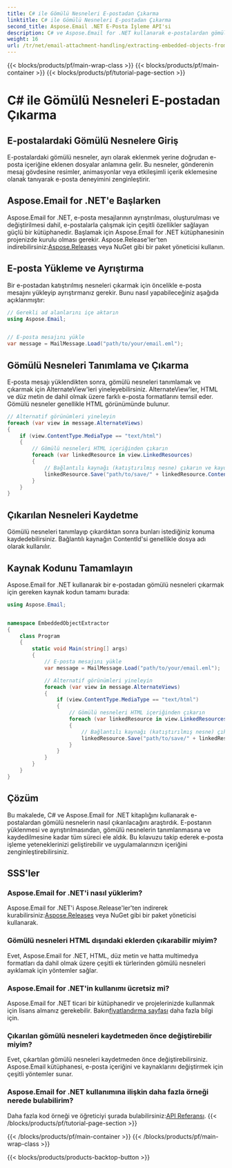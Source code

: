 ```yaml
---
title: C# ile Gömülü Nesneleri E-postadan Çıkarma
linktitle: C# ile Gömülü Nesneleri E-postadan Çıkarma
second_title: Aspose.Email .NET E-Posta İşleme API'si
description: C# ve Aspose.Email for .NET kullanarak e-postalardan gömülü nesneleri nasıl çıkaracağınızı öğrenin. Kod örnekleri içeren adım adım kılavuz.
weight: 16
url: /tr/net/email-attachment-handling/extracting-embedded-objects-from-email-with-csharp/
---
```


{{< blocks/products/pf/main-wrap-class >}}
{{< blocks/products/pf/main-container >}}
{{< blocks/products/pf/tutorial-page-section >}}

# C# ile Gömülü Nesneleri E-postadan Çıkarma


## E-postalardaki Gömülü Nesnelere Giriş

E-postalardaki gömülü nesneler, ayrı olarak eklenmek yerine doğrudan e-posta içeriğine eklenen dosyalar anlamına gelir. Bu nesneler, gönderenin mesaj gövdesine resimler, animasyonlar veya etkileşimli içerik eklemesine olanak tanıyarak e-posta deneyimini zenginleştirir.

## Aspose.Email for .NET'e Başlarken

 Aspose.Email for .NET, e-posta mesajlarının ayrıştırılması, oluşturulması ve değiştirilmesi dahil, e-postalarla çalışmak için çeşitli özellikler sağlayan güçlü bir kütüphanedir. Başlamak için Aspose.Email for .NET kütüphanesinin projenizde kurulu olması gerekir. Aspose.Release'ler'ten indirebilirsiniz:[Aspose.Releases](https://releases.aspose.com/email/net/) veya NuGet gibi bir paket yöneticisi kullanın.

## E-posta Yükleme ve Ayrıştırma

Bir e-postadan katıştırılmış nesneleri çıkarmak için öncelikle e-posta mesajını yükleyip ayrıştırmanız gerekir. Bunu nasıl yapabileceğiniz aşağıda açıklanmıştır:

```csharp
// Gerekli ad alanlarını içe aktarın
using Aspose.Email;


// E-posta mesajını yükle
var message = MailMessage.Load("path/to/your/email.eml");
```

## Gömülü Nesneleri Tanımlama ve Çıkarma

E-posta mesajı yüklendikten sonra, gömülü nesneleri tanımlamak ve çıkarmak için AlternateView'leri yineleyebilirsiniz. AlternateView'ler, HTML ve düz metin de dahil olmak üzere farklı e-posta formatlarını temsil eder. Gömülü nesneler genellikle HTML görünümünde bulunur.

```csharp
// Alternatif görünümleri yineleyin
foreach (var view in message.AlternateViews)
{
    if (view.ContentType.MediaType == "text/html")
    {
        // Gömülü nesneleri HTML içeriğinden çıkarın
        foreach (var linkedResource in view.LinkedResources)
        {
            // Bağlantılı kaynağı (katıştırılmış nesne) çıkarın ve kaydedin
            linkedResource.Save("path/to/save/" + linkedResource.ContentId);
        }
    }
}
```

## Çıkarılan Nesneleri Kaydetme

Gömülü nesneleri tanımlayıp çıkardıktan sonra bunları istediğiniz konuma kaydedebilirsiniz. Bağlantılı kaynağın ContentId'si genellikle dosya adı olarak kullanılır.

## Kaynak Kodunu Tamamlayın

Aspose.Email for .NET kullanarak bir e-postadan gömülü nesneleri çıkarmak için gereken kaynak kodun tamamı burada:

```csharp
using Aspose.Email;


namespace EmbeddedObjectExtractor
{
    class Program
    {
        static void Main(string[] args)
        {
            // E-posta mesajını yükle
            var message = MailMessage.Load("path/to/your/email.eml");

            // Alternatif görünümleri yineleyin
            foreach (var view in message.AlternateViews)
            {
                if (view.ContentType.MediaType == "text/html")
                {
                    // Gömülü nesneleri HTML içeriğinden çıkarın
                    foreach (var linkedResource in view.LinkedResources)
                    {
                        // Bağlantılı kaynağı (katıştırılmış nesne) çıkarın ve kaydedin
                        linkedResource.Save("path/to/save/" + linkedResource.ContentId);
                    }
                }
            }
        }
    }
}
```

## Çözüm

Bu makalede, C# ve Aspose.Email for .NET kitaplığını kullanarak e-postalardan gömülü nesnelerin nasıl çıkarılacağını araştırdık. E-postanın yüklenmesi ve ayrıştırılmasından, gömülü nesnelerin tanımlanmasına ve kaydedilmesine kadar tüm süreci ele aldık. Bu kılavuzu takip ederek e-posta işleme yeteneklerinizi geliştirebilir ve uygulamalarınızın içeriğini zenginleştirebilirsiniz.

## SSS'ler

### Aspose.Email for .NET'i nasıl yüklerim?

 Aspose.Email for .NET'i Aspose.Release'ler'ten indirerek kurabilirsiniz:[Aspose.Releases](https://releases.aspose.com/email/net/) veya NuGet gibi bir paket yöneticisi kullanarak. 

### Gömülü nesneleri HTML dışındaki eklerden çıkarabilir miyim?

Evet, Aspose.Email for .NET, HTML, düz metin ve hatta multimedya formatları da dahil olmak üzere çeşitli ek türlerinden gömülü nesneleri ayıklamak için yöntemler sağlar.

### Aspose.Email for .NET'in kullanımı ücretsiz mi?

 Aspose.Email for .NET ticari bir kütüphanedir ve projelerinizde kullanmak için lisans almanız gerekebilir. Bakın[fiyatlandırma sayfası](https://purchase.aspose.com/pricing/email/net) daha fazla bilgi için.

### Çıkarılan gömülü nesneleri kaydetmeden önce değiştirebilir miyim?

Evet, çıkartılan gömülü nesneleri kaydetmeden önce değiştirebilirsiniz. Aspose.Email kütüphanesi, e-posta içeriğini ve kaynaklarını değiştirmek için çeşitli yöntemler sunar.

### Aspose.Email for .NET kullanımına ilişkin daha fazla örneği nerede bulabilirim?

 Daha fazla kod örneği ve öğreticiyi şurada bulabilirsiniz:[API Referansı](https://reference.aspose.com/email/net/). 
{{< /blocks/products/pf/tutorial-page-section >}}

{{< /blocks/products/pf/main-container >}}
{{< /blocks/products/pf/main-wrap-class >}}

{{< blocks/products/products-backtop-button >}}
